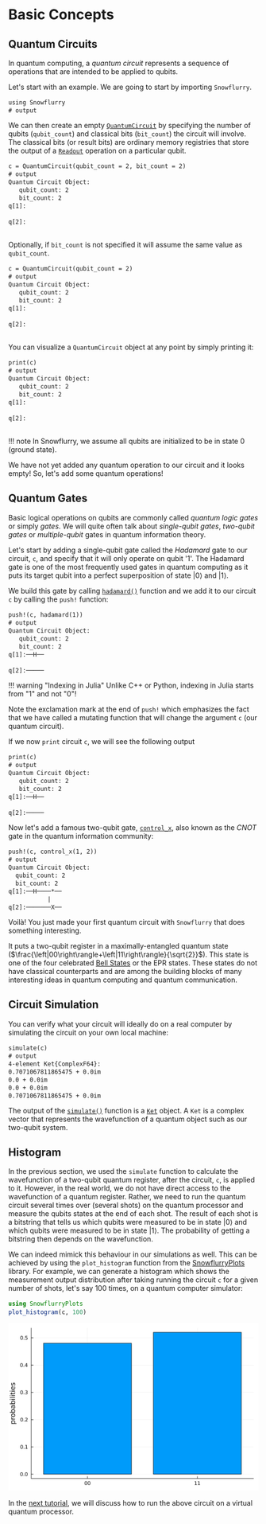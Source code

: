 # Basic Concepts
## Quantum Circuits
In quantum computing, a *quantum circuit* represents a sequence of operations that are intended to be applied to qubits.

Let's start with an example. We are going to start by importing `Snowflurry`.

```jldoctest basics; output = false
using Snowflurry
# output

```

We can then create an empty [`QuantumCircuit`](@ref) by specifying the number of qubits (`qubit_count`) and classical bits (`bit_count`) the circuit will involve. 
The classical bits (or result bits) are ordinary memory registries that store the output of a [`Readout`](@ref) operation on a particular qubit.

```jldoctest basics
c = QuantumCircuit(qubit_count = 2, bit_count = 2)
# output
Quantum Circuit Object:
   qubit_count: 2 
   bit_count: 2
q[1]:
     
q[2]:
     
```

Optionally, if `bit_count` is not specified it will assume the same value as `qubit_count`. 

```jldoctest basics
c = QuantumCircuit(qubit_count = 2)
# output
Quantum Circuit Object:
   qubit_count: 2 
   bit_count: 2
q[1]:
     
q[2]:
     
```
You can visualize a `QuantumCircuit` object at any point by simply printing it:

```jldoctest basics
print(c)
# output
Quantum Circuit Object:
   qubit_count: 2 
   bit_count: 2
q[1]:
     
q[2]:
     
```

!!! note
	In Snowflurry, we assume all qubits are initialized to be in state 0 (ground state).

We have not yet added any quantum operation to our circuit and it looks empty! So, let's add some quantum operations!

## Quantum Gates

Basic logical operations on qubits are commonly called *quantum logic gates* or simply *gates*. We will quite often talk about *single-qubit gates*, *two-qubit gates* or *multiple-qubit* gates in quantum information theory.

Let's start by adding a single-qubit gate called the *Hadamard* gate to our circuit, `c`, and specify that it will only operate on qubit '1'. The Hadamard gate is one of the most frequently used gates in quantum computing as it puts its target qubit into a perfect superposition of state $\left|0\right\rangle$ and $\left|1\right\rangle$.

We build this gate by calling [`hadamard()`](@ref) function and we add it to our circuit `c` by calling the `push!` function:
```jldoctest basics
push!(c, hadamard(1))
# output
Quantum Circuit Object:
   qubit_count: 2 
   bit_count: 2
q[1]:──H──
          
q[2]:─────

```
!!! warning "Indexing in Julia"
	Unlike C++ or Python, indexing in Julia starts from "1" and not "0"!

Note the exclamation mark at the end of `push!` which emphasizes the fact that we have called a mutating function that will change the argument `c` (our quantum circuit).

If we now `print` circuit `c`, we will see the following output
```jldoctest basics
print(c)
# output
Quantum Circuit Object:
   qubit_count: 2 
   bit_count: 2
q[1]:──H──
          
q[2]:─────

```

Now let's add a famous two-qubit gate, [`control_x`](@ref), also known as the *CNOT* gate in the quantum information community:
 ```jldoctest basics
push!(c, control_x(1, 2))
# output
Quantum Circuit Object:
   qubit_count: 2 
   bit_count: 2 
q[1]:──H────*──
            |  
q[2]:───────X──

```
Voilà! You just made your first quantum circuit with `Snowflurry` that does something interesting.

It puts a two-qubit register in a maximally-entangled quantum state ($\frac{\left|00\right\rangle+\left|11\right\rangle}{\sqrt{2}}$). This state is one of the four celebrated [Bell States](https://en.wikipedia.org/wiki/Bell_state) or the EPR states. These states do not have classical counterparts and are among the building blocks of many interesting ideas in quantum computing and quantum communication.

## Circuit Simulation
You can verify what your circuit will ideally do on a real computer by simulating the circuit on your own local machine:
```jldoctest basics
simulate(c)
# output
4-element Ket{ComplexF64}:
0.7071067811865475 + 0.0im
0.0 + 0.0im
0.0 + 0.0im
0.7071067811865475 + 0.0im
```

The output of the [`simulate()`](@ref) function is a [`Ket`](@ref) object. A `Ket` is a complex vector that represents the wavefunction of a quantum object such as our two-qubit system.

## Histogram
In the previous section, we used the `simulate` function to calculate the wavefunction of a two-qubit quantum register, after the circuit, `c`, is applied to it. However, in the real world, we do not have direct access to the wavefunction of a quantum register. Rather, we need to run the quantum circuit several times over (several shots) on the quantum processor and measure the qubits states at the end of each shot. The result of each shot is a bitstring that tells us which qubits were measured to be in state $\left|0\right\rangle$ and which qubits were measured to be in state $\left|1\right\rangle$. The probability of getting a bitstring then depends on the wavefunction.

We can indeed mimick this behaviour in our simulations as well. This can be achieved by using the `plot_histogram` function from the [SnowflurryPlots](https://github.com/SnowflurrySDK/SnowflurryPlots.jl) library. For example, we can generate a histogram which shows the measurement output distribution after taking running the circuit `c` for a given number of shots, let's say 100 times, on a quantum
computer simulator:

```julia
using SnowflurryPlots
plot_histogram(c, 100)
```
![Measurement results histogram](../assets/index/index_histogram.png)

In the [next tutorial](@ref "Run a circuit on a Virtual QPU"), we will discuss how to run the above circuit on a virtual quantum processor.
